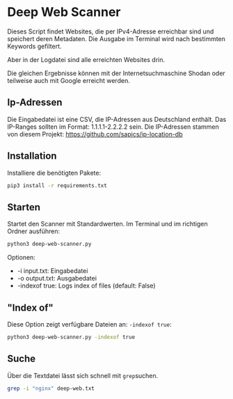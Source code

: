 # Deep Web Scanner
Dieses Script findet Websites, die per IPv4-Adresse erreichbar sind und speichert
deren Metadaten. Die Ausgabe im Terminal wird nach bestimmten Keywords gefiltert.

Aber in der Logdatei sind alle erreichten Websites drin.

Die gleichen Ergebnisse können mit der Internetsuchmaschine Shodan oder teilweise
auch mit Google erreicht werden.

## Ip-Adressen
Die Eingabedatei ist eine CSV, die IP-Adressen aus Deutschland enthält.
Das IP-Ranges sollten im Format: 1.1.1.1-2.2.2.2 sein. Die IP-Adressen stammen 
von diesem Projekt: https://github.com/sapics/ip-location-db

## Installation
Installiere die benötigten Pakete:
``` bash
pip3 install -r requirements.txt
```

## Starten
Startet den Scanner mit Standardwerten. Im Terminal und im richtigen Ordner ausführen:
``` bash
python3 deep-web-scanner.py
```

Optionen:
* -i input.txt: Eingabedatei
* -o output.txt: Ausgabedatei
* -indexof true: Logs index of files (default: False)

## "Index of"
Diese Option zeigt verfügbare Dateien an: `-indexof true`:
``` bash
python3 deep-web-scanner.py -indexof true
```

## Suche
Über die Textdatei lässt sich schnell mit `grep`suchen.

``` bash
grep -i "nginx" deep-web.txt
```